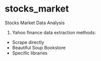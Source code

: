 # stocks_market
Stocks Market Data Analysis
 1. Yahoo finance data extraction methods:
- Scrape directly
- Beautiful Soup Bookstore
- Specific libraries
